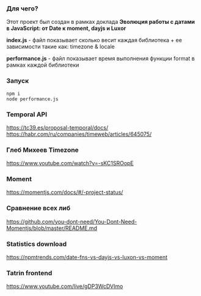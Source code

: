 ### Для чего?

Этот проект был создан в рамках доклада **Эволюция работы с датами в JavaScript: от Date к moment, dayjs и Luxor**

**index.js** - файл показывает сколько весит каждая библиотека + ее зависимости такие как: timezone & locale

**performance.js** - файл показывает время выполнения функции format в рамках каждой библиотеки

### Запуск
```
npm i
node performance.js
```

### Temporal API
https://tc39.es/proposal-temporal/docs/
https://habr.com/ru/companies/timeweb/articles/645075/

### Глеб Михеев Timezone
https://www.youtube.com/watch?v=-sKC1SROopE

### Moment
https://momentjs.com/docs/#/-project-status/

### Сравнение всех либ
https://github.com/you-dont-need/You-Dont-Need-Momentjs/blob/master/README.md

### Statistics download
https://npmtrends.com/date-fns-vs-dayjs-vs-luxon-vs-moment

### Tatrin frontend 
https://www.youtube.com/live/gDP3WcDVImo